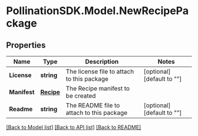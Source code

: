 
# PollinationSDK.Model.NewRecipePackage

## Properties

Name | Type | Description | Notes
------------ | ------------- | ------------- | -------------
**License** | **string** | The license file to attach to this package | [optional] [default to ""]
**Manifest** | [**Recipe**](Recipe.md) | The Recipe manifest to be created | 
**Readme** | **string** | The README file to attach to this package | [optional] [default to ""]

[[Back to Model list]](../README.md#documentation-for-models)
[[Back to API list]](../README.md#documentation-for-api-endpoints)
[[Back to README]](../README.md)

